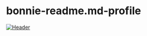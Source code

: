# bonnie-readme.md-profile
[![Header](https://raw.githubusercontent.com/MartinHeinz/<OWNER>/<OWNER>/readme_header.png "Header")](https://some-url.dev/)
